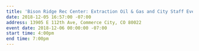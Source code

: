 ```yaml
---
title: 'Bison Ridge Rec Center: Extraction Oil & Gas and City Staff Event'
date: 2018-12-05 16:57:00 -07:00
address: 13905 E 112th Ave, Commerce City, CO 80022
event date: 2018-12-06 00:00:00 -07:00
start time: 4:00pm
end time: 7:00pm
---
```



